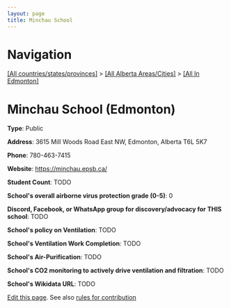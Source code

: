 ```yaml
---
layout: page
title: Minchau School
---
```

# Navigation

[[All countries/states/provinces]](../../..) > [[All Alberta Areas/Cities]](../..) > [[All In Edmonton]](..)

# Minchau School (Edmonton)

**Type**: Public

**Address**: 3615 Mill Woods Road East NW, Edmonton, Alberta T6L 5K7

**Phone**: 780-463-7415

**Website**: <https://minchau.epsb.ca/>

**Student Count**: TODO

**School's overall airborne virus protection grade (0-5)**: 0

**Discord, Facebook, or WhatsApp group for discovery/advocacy for THIS school**: TODO

**School's policy on Ventilation**: TODO

**School's Ventilation Work Completion**: TODO

**School's Air-Purification**: TODO

**School's CO2 monitoring to actively drive ventilation and filtration**: TODO

**School's Wikidata URL**: TODO


[Edit this page](https://github.com/ventilate-schools/AB/edit/main/./Edmonton/Minchau_School.md). See also [rules for contribution](../../../contribution-rules/)